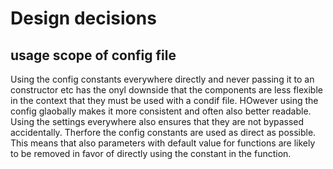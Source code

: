 # Design decisions
## usage scope of config file
Using the config constants everywhere directly and never passing it to an constructor etc has the onyl downside that the components are less flexible in the context that they must be used with a condif file.
HOwever using the config glaobally makes it more consistent and often also better readable.
Using the settings everywhere also ensures that they are not bypassed accidentally.
Therfore the config constants are used as direct as possible.
This means that also parameters with default value for functions are likely to be removed in favor of directly using the constant in the function.